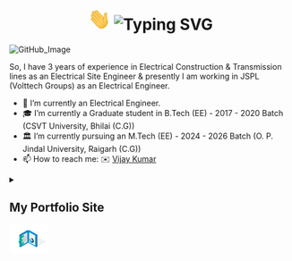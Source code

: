 <h1 align="center"> <img src="https://github.com/BoddepallyVenkatesh06/BoddepallyVenkatesh06/blob/main/Hi.gif" alt = "hi" width="40px" height="40px">
<img src="https://readme-typing-svg.demolab.com?font=Fira+Code&pause=1000&random=false&width=435&lines=Hello+Dear+GitHubers...;I'm+GitHub+Contributes+Creator!;My+Name+is+Vijay+Kumar!;I'm+Electrical Engineer!" alt="Typing SVG" /> </h1>

![GitHub_Image](https://cdn-images.imagevenue.com/35/d8/ce/ME18Q53Y_o.png)

So, I have 3 years of experience in Electrical Construction & Transmission lines as an Electrical Site Engineer & presently I am working in JSPL (Volttech Groups) as an Electrical Engineer.

- 🔭 I’m currently an Electrical Engineer. 
- 🎓 I’m currently a Graduate student in B.Tech (EE) - 2017 - 2020 Batch (CSVT University, Bhilai (C.G))
- 🏛️ I’m currently pursuing an M.Tech (EE) - 2024 - 2026 Batch (O. P. Jindal University, Raigarh (C.G))
- 📫 How to reach me: ✉️ <a href="mailto:saivkumar1997@gmail.com">Vijay Kumar</a>

<details>
  
<summary><h2 align="left">My Portfolio Site</h2><img src = "https://raw.githubusercontent.com/BoddepallyVenkatesh06/BoddepallyVenkatesh06/main/Portfolio.gif" width="70"> </h2></summary>

<div align="center">
<code><a href="https://www.facebook.com/paidikilli.vijaykumar"><img width="50" src="https://cdn.iconscout.com/icon/premium/png-512-thumb/facebook-2752192-2285009.png?f=avif&w=512" alt="Facebook" title="Facebook"/></a></code>
<code><a href="https://www.instagram.com/saivkumar1997/"><img width="50" src="https://cdn.iconscout.com/icon/free/png-512/free-instagram-1868978-1583142.png?f=avif&w=512" alt="Instagram" title="Instagram"/></a></code>
<code><a href="https://in.linkedin.com/in/vijaykumar0009"><img width="50" src="https://cdn.iconscout.com/icon/premium/png-512-thumb/linkedin-2752135-2284952.png?f=avif&w=512" alt="LinkedIn" title="LinkedIn"/></a></code>
<code><a href="https://github.com/vijaykumar0009"><img width="50" src="https://cdn-icons-png.flaticon.com/512/25/25231.png" alt="GitHub" title="GitHub"/></a></code>
<code><a href="https://vijay09-portfolio.netlify.app/"><img width="50" src="https://cdn.iconscout.com/icon/free/png-512/free-logo-1889541-1597601.png?f=webp&w=512" alt="Portfolio" title="Portfolio"/></a></code>


</details>
